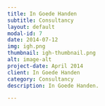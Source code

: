 ```yaml
---
title: In Goede Handen
subtitle: Consultancy
layout: default
modal-id: 7
date: 2014-07-12
img: igh.png
thumbnail: igh-thumbnail.png
alt: image-alt
project-date: April 2014
client: In Goede Handen
category: Consultancy
description: In Goede Handen.

---
```

